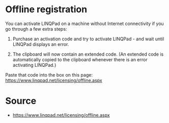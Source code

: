 # Offline registration


You can activate LINQPad on a machine without Internet connectivity if you go through a few extra steps:

1. Purchase an activation code and try to activate LINQPad - and wait until LINQPad displays an error.

2. The clipboard will now contain an extended code. (An extended code is automatically copied to the clipboard whenever there is an error activating LINQPad.) 

Paste that code into the box on this page: https://www.linqpad.net/licensing/offline.aspx


# Source

 * https://www.linqpad.net/licensing/offline.aspx